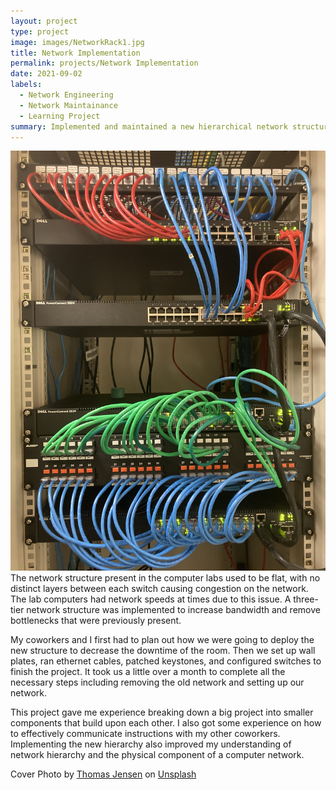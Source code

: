 ```yaml
---
layout: project
type: project
image: images/NetworkRack1.jpg
title: Network Implementation
permalink: projects/Network Implementation
date: 2021-09-02
labels:
  - Network Engineering
  - Network Maintainance
  - Learning Project
summary: Implemented and maintained a new hierarchical network structure for the computer labs in the Information Computer Sciences Department at the University of Hawaii.  
---
```

<div class="ui large rounded images">
  <img class="ui image" src="../images/Network-Maintenance.jpg">
</div>
The network structure present in the computer labs used to be flat, with no distinct layers between each switch causing congestion on the network. The lab computers had network speeds at times due to this issue. A three-tier network structure was implemented to increase bandwidth and remove bottlenecks that were previously present.

My coworkers and I first had to plan out how we were going to deploy the new structure to decrease the downtime of the room. Then we set up wall plates, ran ethernet cables, patched keystones, and configured switches to finish the project. It took us a little over a month to complete all the necessary steps including removing the old network and setting up our network.

This project gave me experience breaking down a big project into smaller components that build upon each other. I also got some experience on how to effectively communicate instructions with my other coworkers. Implementing the new hierarchy also improved my understanding of network hierarchy and the physical component of a computer network.


Cover Photo by <a href="https://unsplash.com/@thomasjsn?utm_source=unsplash&utm_medium=referral&utm_content=creditCopyText">Thomas Jensen</a> on <a href="https://unsplash.com/s/photos/network-rack?utm_source=unsplash&utm_medium=referral&utm_content=creditCopyText">Unsplash</a>
  
